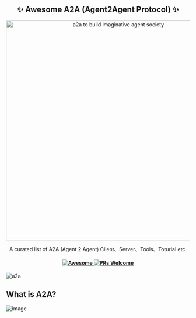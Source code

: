 <div align="center">
  <h2 align="center">✨ Awesome A2A (Agent2Agent Protocol) ✨</h2>
  <p align="center">
    <img src="[assets/banner.png](https://github.com/user-attachments/assets/73dab1ee-dc61-4da0-b4e6-a4989feef916)" alt="a2a to build imaginative agent society" width="600">
  </p>
  <p align="center">
     A curated list of A2A (Agent 2 Agent) Client、Server、Tools、Toturial etc.
  </p>
  <h4 align="center">
    <a href="https://awesome.re">
      <img src="https://awesome.re/badge.svg" alt="Awesome" />
    </a>
    <a href="CONTRIBUTING.md"> <!-- Link to your contributing file -->
      <img src="https://img.shields.io/badge/PRs-welcome-brightgreen.svg?style=flat-square" alt="PRs Welcome" />
    </a>
  </h4>
</div>

![a2a](https://github.com/user-attachments/assets/73dab1ee-dc61-4da0-b4e6-a4989feef916)



## What is A2A?

![image](https://github.com/user-attachments/assets/0197f9c3-2db6-44aa-9ac3-251a61bf36fa)
